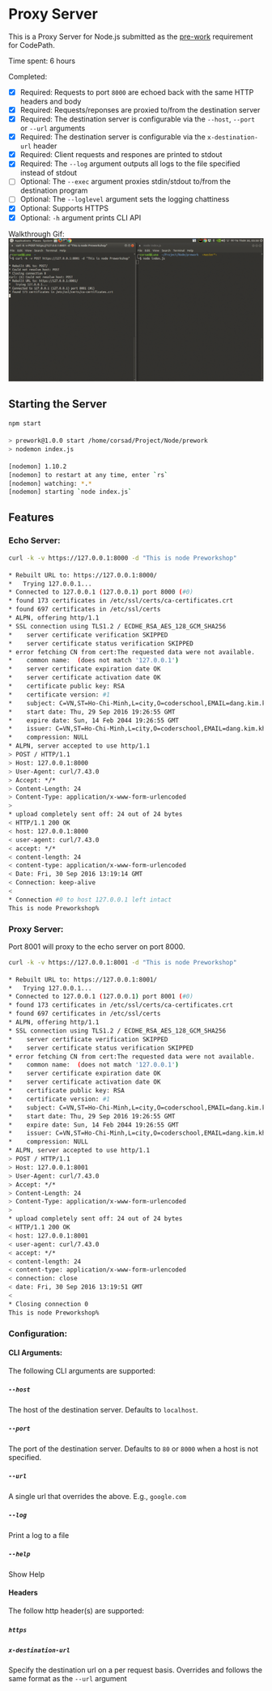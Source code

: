 # Proxy Server

This is a Proxy Server for Node.js submitted as the [pre-work](http://courses.codepath.com/snippets/intro_to_nodejs/prework) requirement for CodePath.

Time spent: 6 hours

Completed:

* [x] Required: Requests to port `8000` are echoed back with the same HTTP headers and body
* [x] Required: Requests/reponses are proxied to/from the destination server
* [x] Required: The destination server is configurable via the `--host`, `--port`  or `--url` arguments
* [x] Required: The destination server is configurable via the `x-destination-url` header
* [x] Required: Client requests and respones are printed to stdout
* [x] Required: The `--log` argument outputs all logs to the file specified instead of stdout
* [ ] Optional: The `--exec` argument proxies stdin/stdout to/from the destination program
* [ ] Optional: The `--loglevel` argument sets the logging chattiness
* [x] Optional: Supports HTTPS
* [x] Optional: `-h` argument prints CLI API

Walkthrough Gif:
![Video Walkthrough](https://github.com/Corsad/preworkshop-proxyserver/blob/master/walkthrough.gif?raw=true)

## Starting the Server

```bash
npm start

> prework@1.0.0 start /home/corsad/Project/Node/prework
> nodemon index.js

[nodemon] 1.10.2
[nodemon] to restart at any time, enter `rs`
[nodemon] watching: *.*
[nodemon] starting `node index.js`
```

## Features

### Echo Server:

```bash
curl -k -v https://127.0.0.1:8000 -d "This is node Preworkshop"

* Rebuilt URL to: https://127.0.0.1:8000/
*   Trying 127.0.0.1...
* Connected to 127.0.0.1 (127.0.0.1) port 8000 (#0)
* found 173 certificates in /etc/ssl/certs/ca-certificates.crt
* found 697 certificates in /etc/ssl/certs
* ALPN, offering http/1.1
* SSL connection using TLS1.2 / ECDHE_RSA_AES_128_GCM_SHA256
* 	 server certificate verification SKIPPED
* 	 server certificate status verification SKIPPED
* error fetching CN from cert:The requested data were not available.
* 	 common name:  (does not match '127.0.0.1')
* 	 server certificate expiration date OK
* 	 server certificate activation date OK
* 	 certificate public key: RSA
* 	 certificate version: #1
* 	 subject: C=VN,ST=Ho-Chi-Minh,L=city,O=coderschool,EMAIL=dang.kim.khanh93@protonmail.com
* 	 start date: Thu, 29 Sep 2016 19:26:55 GMT
* 	 expire date: Sun, 14 Feb 2044 19:26:55 GMT
* 	 issuer: C=VN,ST=Ho-Chi-Minh,L=city,O=coderschool,EMAIL=dang.kim.khanh93@protonmail.com
* 	 compression: NULL
* ALPN, server accepted to use http/1.1
> POST / HTTP/1.1
> Host: 127.0.0.1:8000
> User-Agent: curl/7.43.0
> Accept: */*
> Content-Length: 24
> Content-Type: application/x-www-form-urlencoded
> 
* upload completely sent off: 24 out of 24 bytes
< HTTP/1.1 200 OK
< host: 127.0.0.1:8000
< user-agent: curl/7.43.0
< accept: */*
< content-length: 24
< content-type: application/x-www-form-urlencoded
< Date: Fri, 30 Sep 2016 13:19:14 GMT
< Connection: keep-alive
< 
* Connection #0 to host 127.0.0.1 left intact
This is node Preworkshop%   
```

### Proxy Server:

Port 8001 will proxy to the echo server on port 8000.

```bash
curl -k -v https://127.0.0.1:8001 -d "This is node Preworkshop"

* Rebuilt URL to: https://127.0.0.1:8001/
*   Trying 127.0.0.1...
* Connected to 127.0.0.1 (127.0.0.1) port 8001 (#0)
* found 173 certificates in /etc/ssl/certs/ca-certificates.crt
* found 697 certificates in /etc/ssl/certs
* ALPN, offering http/1.1
* SSL connection using TLS1.2 / ECDHE_RSA_AES_128_GCM_SHA256
* 	 server certificate verification SKIPPED
* 	 server certificate status verification SKIPPED
* error fetching CN from cert:The requested data were not available.
* 	 common name:  (does not match '127.0.0.1')
* 	 server certificate expiration date OK
* 	 server certificate activation date OK
* 	 certificate public key: RSA
* 	 certificate version: #1
* 	 subject: C=VN,ST=Ho-Chi-Minh,L=city,O=coderschool,EMAIL=dang.kim.khanh93@protonmail.com
* 	 start date: Thu, 29 Sep 2016 19:26:55 GMT
* 	 expire date: Sun, 14 Feb 2044 19:26:55 GMT
* 	 issuer: C=VN,ST=Ho-Chi-Minh,L=city,O=coderschool,EMAIL=dang.kim.khanh93@protonmail.com
* 	 compression: NULL
* ALPN, server accepted to use http/1.1
> POST / HTTP/1.1
> Host: 127.0.0.1:8001
> User-Agent: curl/7.43.0
> Accept: */*
> Content-Length: 24
> Content-Type: application/x-www-form-urlencoded
> 
* upload completely sent off: 24 out of 24 bytes
< HTTP/1.1 200 OK
< host: 127.0.0.1:8001
< user-agent: curl/7.43.0
< accept: */*
< content-length: 24
< content-type: application/x-www-form-urlencoded
< connection: close
< date: Fri, 30 Sep 2016 13:19:51 GMT
< 
* Closing connection 0
This is node Preworkshop% 
```

### Configuration:

#### CLI Arguments:

The following CLI arguments are supported:

##### `--host`

The host of the destination server. Defaults to `localhost`.

##### `--port`

The port of the destination server. Defaults to `80` or `8000` when a host is not specified.

##### `--url`

A single url that overrides the above. E.g., `google.com`

##### `--log`

Print a log to a file

##### `--help`

Show Help

#### Headers

The follow http header(s) are supported:

##### `https`


##### `x-destination-url`

Specify the destination url on a per request basis. Overrides and follows the same format as the `--url` argument
